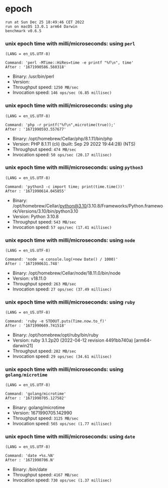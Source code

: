 # epoch
 
    run at Sun Dec 25 18:49:46 CET 2022
    run on macOS 13.0.1 arm64 Darwin
    benchmark v0.6.5
 
### unix epoch time with milli/microseconds: using `perl`
    (LANG = en_US.UTF-8)
```shell
Command: 'perl -MTime::HiRes=time -e printf "%f\n", time'
After : '1671990586.560318'
```
* Binary: /usr/bin/perl
* Version: 
* Throughput speed: `1250 MB/sec`
* Invocation speed: `146 ops/sec (6.85 millisec)`

### unix epoch time with milli/microseconds: using `php`
    (LANG = en_US.UTF-8)
```shell
Command: 'php -r printf("%f\n",microtime(true));'
After : '1671990593.557677'
```
* Binary: /opt/homebrew/Cellar/php/8.1.11/bin/php
* Version: PHP 8.1.11 (cli) (built: Sep 29 2022 19:44:28) (NTS)
* Throughput speed: `474 MB/sec`
* Invocation speed: `50 ops/sec (20.17 millisec)`

### unix epoch time with milli/microseconds: using `python3`
    (LANG = en_US.UTF-8)
```shell
Command: 'python3 -c import time; print(time.time())'
After : '1671990614.045855'
```
* Binary: /opt/homebrew/Cellar/python@3.10/3.10.8/Frameworks/Python.framework/Versions/3.10/bin/python3.10
* Version: Python 3.10.8
* Throughput speed: `543 MB/sec`
* Invocation speed: `57 ops/sec (17.41 millisec)`

### unix epoch time with milli/microseconds: using `node`
    (LANG = en_US.UTF-8)
```shell
Command: 'node -e console.log(+new Date() / 1000)'
After : '1671990631.748'
```
* Binary: /opt/homebrew/Cellar/node/18.11.0/bin/node
* Version: v18.11.0
* Throughput speed: `263 MB/sec`
* Invocation speed: `27 ops/sec (37.49 millisec)`

### unix epoch time with milli/microseconds: using `ruby`
    (LANG = en_US.UTF-8)
```shell
Command: 'ruby -e STDOUT.puts(Time.now.to_f)'
After : '1671990669.741518'
```
* Binary: /opt/homebrew/opt/ruby/bin/ruby
* Version: ruby 3.1.2p20 (2022-04-12 revision 4491bb740a) [arm64-darwin21]
* Throughput speed: `282 MB/sec`
* Invocation speed: `29 ops/sec (34.61 millisec)`

### unix epoch time with milli/microseconds: using `golang/microtime`
    (LANG = en_US.UTF-8)
```shell
Command: 'golang/microtime'
After : '1671990705.127582'
```
* Binary: golang/microtime
* Version: 1671990705.142990
* Throughput speed: `3125 MB/sec`
* Invocation speed: `565 ops/sec (1.77 millisec)`

### unix epoch time with milli/microseconds: using `date`
    (LANG = en_US.UTF-8)
```shell
Command: 'date +%s.%N'
After : '1671990706.N'
```
* Binary: /bin/date
* Throughput speed: `4167 MB/sec`
* Invocation speed: `730 ops/sec (1.37 millisec)`

